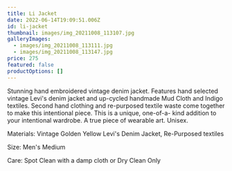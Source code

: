 ```yaml
---
title: Li Jacket
date: 2022-06-14T19:09:51.006Z
id: li-jacket
thumbnail: images/img_20211008_113107.jpg
galleryImages:
  - images/img_20211008_113111.jpg
  - images/img_20211008_113147.jpg
price: 275
featured: false
productOptions: []
---
```

Stunning hand embroidered vintage denim jacket. Features hand selected vintage Levi's denim jacket and up-cycled handmade Mud Cloth and Indigo textiles. Second hand clothing and re-purposed textile waste come together to make this intentional piece. This is a unique, one-of-a- kind addition to your intentional wardrobe. A true piece of wearable art. Unisex. 

Materials:  Vintage Golden Yellow Levi's Denim Jacket, Re-Purposed textiles

Size: Men's Medium

Care: Spot Clean with a damp cloth or Dry Clean Only